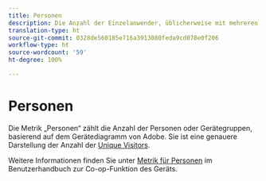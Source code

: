 ```yaml
---
title: Personen
description: Die Anzahl der Einzelanwender, üblicherweise mit mehreren Geräten.
translation-type: ht
source-git-commit: 0328de560185e716a3913080feda9cd078e0f206
workflow-type: ht
source-wordcount: '59'
ht-degree: 100%

---
```



# Personen

Die Metrik „Personen“ zählt die Anzahl der Personen oder Gerätegruppen, basierend auf dem Gerätediagramm von Adobe. Sie ist eine genauere Darstellung der Anzahl der [Unique Visitors](unique-visitors.md).

Weitere Informationen finden Sie unter [Metrik für Personen](https://docs.adobe.com/content/help/de-DE/device-co-op/using/data/people.html) im Benutzerhandbuch zur Co-op-Funktion des Geräts.
